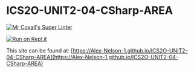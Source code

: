 # ICS2O-UNIT2-04-CSharp-AREA

[![Mr Coxall's Super Linter](https://github.com/Alex-Nelson-1/ICS2O-UNIT2-04-CSharp-AREA/workflows/Mr%20Coxall's%20Super%20Linter/badge.svg)](https://github.com/Alex-Nelson-1/ICS2O-UNIT2-04-CSharp-AREA/actions/)

[![Run on Repl.it](https://repl.it/badge/github/Alex-Nelson-1/ICS2O-UNIT2-04-CSharp-AREA)](https://repl.it/github/Alex-Nelson-1/ICS2O-UNIT2-04-CSharp-AREA)

This site can be found at: [https://Alex-Nelson-1.github.io/ICS2O-UNIT2-04-CSharp-AREA](https://Alex-Nelson-1.github.io/ICS2O-UNIT2-04-CSharp-AREA)
